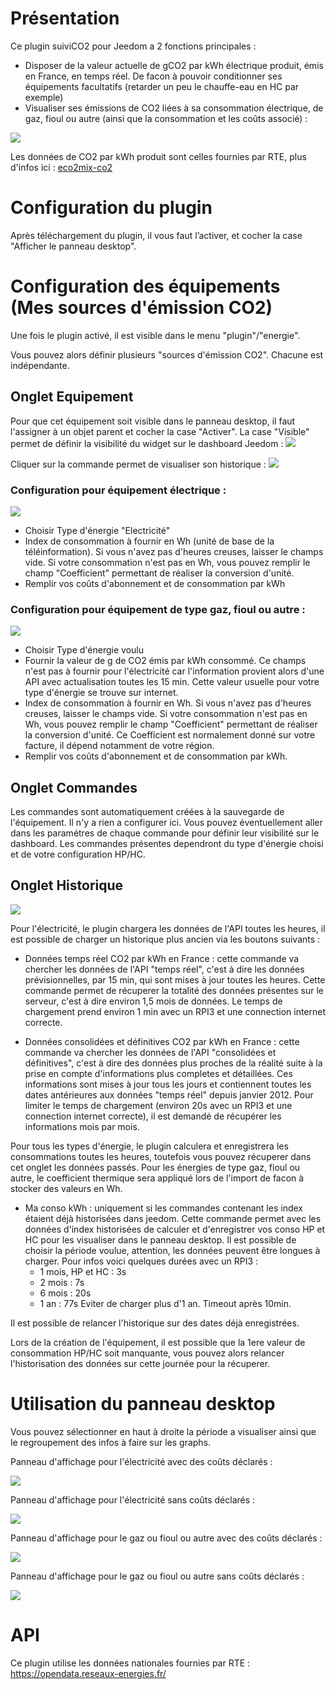 Présentation
============

Ce plugin suiviCO2 pour Jeedom a 2 fonctions principales :
- Disposer de la valeur actuelle de gCO2 par kWh électrique produit, émis en France, en temps réel. De facon à pouvoir conditionner ses équipements facultatifs (retarder un peu le chauffe-eau en HC par exemple)
- Visualiser ses émissions de CO2 liées à sa consommation électrique, de gaz, fioul ou autre (ainsi que la consommation et les coûts associé) :

![](https://raw.githubusercontent.com/AgP42/suiviCO2/dev/docs/assets/images/PanneauDesktop.png)

Les données de CO2 par kWh produit sont celles fournies par RTE, plus d'infos ici : <a href="https://www.rte-france.com/fr/eco2mix/eco2mix-co2" target="_blank">eco2mix-co2</a>


Configuration du plugin
========================

Après téléchargement du plugin, il vous faut l’activer, et cocher la case "Afficher le panneau desktop".

Configuration des équipements (Mes sources d'émission CO2)
=================================================

Une fois le plugin activé, il est visible dans le menu "plugin"/"energie".

Vous pouvez alors définir plusieurs "sources d'émission CO2". Chacune est indépendante.

Onglet Equipement
-----------------
Pour que cet équipement soit visible dans le panneau desktop, il faut l'assigner à un objet parent et cocher la case "Activer".
La case "Visible" permet de définir la visibilité du widget sur le dashboard Jeedom :
![](https://raw.githubusercontent.com/AgP42/suiviCO2/dev/docs/assets/images/widget.png)

Cliquer sur la commande permet de visualiser son historique :
![](https://raw.githubusercontent.com/AgP42/suiviCO2/dev/docs/assets/images/historique.png)

### Configuration pour équipement électrique :
![](https://raw.githubusercontent.com/AgP42/suiviCO2/dev/docs/assets/images/OngletEquipementElec.png)
- Choisir Type d'énergie "Electricité"
- Index de consommation à fournir en Wh (unité de base de la téléinformation). Si vous n'avez pas d'heures creuses, laisser le champs vide. Si votre consommation n'est pas en Wh, vous pouvez remplir le champ "Coefficient" permettant de réaliser la conversion d'unité.
- Remplir vos coûts d'abonnement et de consommation par kWh

### Configuration pour équipement de type gaz, fioul ou autre :
![](https://raw.githubusercontent.com/AgP42/suiviCO2/dev/docs/assets/images/OngletEquipementOther.png)
- Choisir Type d'énergie voulu
- Fournir la valeur de g de CO2 émis par kWh consommé. Ce champs n'est pas à fournir pour l'électricité car l'information provient alors d'une API avec actualisation toutes les 15 min. Cette valeur usuelle pour votre type d'énergie se trouve sur internet.
- Index de consommation à fournir en Wh. Si vous n'avez pas d'heures creuses, laisser le champs vide. Si votre consommation n'est pas en Wh, vous pouvez remplir le champ "Coefficient" permettant de réaliser la conversion d'unité. Ce Coefficient est normalement donné sur votre facture, il dépend notamment de votre région.
- Remplir vos coûts d'abonnement et de consommation par kWh.

Onglet Commandes
-----------------

Les commandes sont automatiquement créées à la sauvegarde de l'équipement. Il n'y a rien a configurer ici. Vous pouvez éventuellement aller dans les paramétres de chaque commande pour définir leur visibilité sur le dashboard.
Les commandes présentes dependront du type d'énergie choisi et de votre configuration HP/HC.

Onglet Historique
--------------

![](https://raw.githubusercontent.com/AgP42/suiviCO2/dev/docs/assets/images/OngletHistorique.png)

Pour l'électricité, le plugin chargera les données de l'API toutes les heures, il est possible de charger un historique plus ancien via les boutons suivants :

- Données temps réel CO2 par kWh en France : cette commande va chercher les données de l'API "temps réel", c'est à dire les données prévisionnelles, par 15 min, qui sont mises à jour toutes les heures. Cette commande permet de récuperer la totalité des données présentes sur le serveur, c'est à dire environ 1,5 mois de données. Le temps de chargement prend environ 1 min avec un RPI3 et une connection internet correcte.

- Données consolidées et définitives CO2 par kWh en France : cette commande va chercher les données de l'API "consolidées et définitives", c'est à dire des données plus proches de la réalité suite à la prise en compte d'informations plus completes et détaillées. Ces informations sont mises à jour tous les jours et contiennent toutes les dates antérieures aux données "temps réel" depuis janvier 2012. Pour limiter le temps de chargement (environ 20s avec un RPI3 et une connection internet correcte), il est demandé de récupérer les informations mois par mois.

Pour tous les types d'énergie, le plugin calculera et enregistrera les consommations toutes les heures, toutefois vous pouvez récuperer dans cet onglet les données passés. Pour les énergies de type gaz, fioul ou autre, le coefficient thermique sera appliqué lors de l'import de facon à stocker des valeurs en Wh.

- Ma conso kWh : uniquement si les commandes contenant les index étaient déjà historisées dans jeedom. Cette commande permet avec les données d'index historisées de calculer et d'enregistrer vos conso HP et HC pour les visualiser dans le panneau desktop. Il est possible de choisir la période voulue, attention, les données peuvent être longues à charger.
Pour infos voici quelques durées avec un RPI3 :
     - 1 mois, HP et HC : 3s
     - 2 mois : 7s
     - 6 mois : 20s
     - 1 an : 77s
Eviter de charger plus d'1 an. Timeout après 10min.

Il est possible de relancer l'historique sur des dates déjà enregistrées.

Lors de la création de l'équipement, il est possible que la 1ere valeur de consommation HP/HC soit manquante, vous pouvez alors relancer l'historisation des données sur cette journée pour la récuperer.

Utilisation du panneau desktop
======================

Vous pouvez sélectionner en haut à droite la période a visualiser ainsi que le regroupement des infos à faire sur les graphs.

Panneau d'affichage pour l'électricité avec des coûts déclarés :

![](https://raw.githubusercontent.com/AgP42/suiviCO2/dev/docs/assets/images/PanneauDesktop.png)

Panneau d'affichage pour l'électricité sans coûts déclarés :

![](https://raw.githubusercontent.com/AgP42/suiviCO2/dev/docs/assets/images/PanelElecNoCost.png)

Panneau d'affichage pour le gaz ou fioul ou autre avec des coûts déclarés :

![](https://raw.githubusercontent.com/AgP42/suiviCO2/dev/docs/assets/images/PanelGazCout.png)

Panneau d'affichage pour le gaz ou fioul ou autre sans coûts déclarés :

![](https://raw.githubusercontent.com/AgP42/suiviCO2/dev/docs/assets/images/PanelGazNoCost.png)


API
======

Ce plugin utilise les données nationales fournies par RTE : <a href="https://opendata.reseaux-energies.fr/explore/dataset/eco2mix-national-tr/information/?disjunctive.nature" target="_blank">https://opendata.reseaux-energies.fr/</a>

